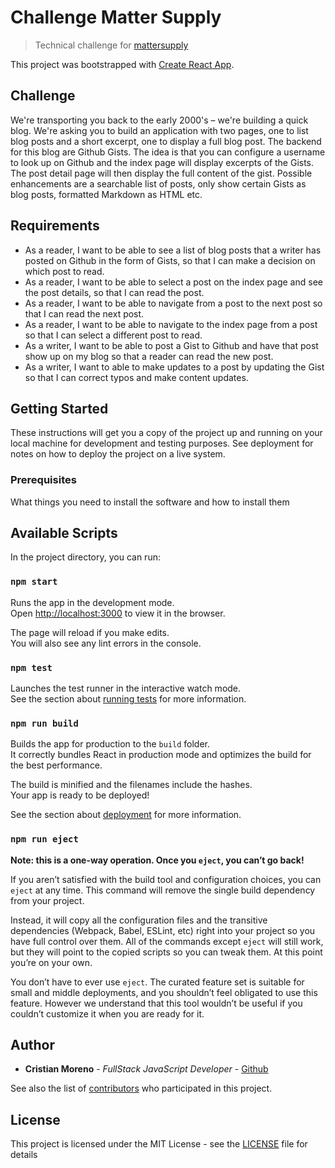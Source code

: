 # Challenge Matter Supply

> Technical challenge for [mattersupply](http://mattersupply.co/)

This project was bootstrapped with [Create React App](https://github.com/facebookincubator/create-react-app).

## Challenge

We're transporting you back to the early 2000's – we're building a quick blog. We're asking you to build an application with two pages, one to list blog posts and a short excerpt, one to display a full blog post. The backend for this blog are Github Gists. The idea is that you can configure a username to look up on Github and the index page will display excerpts of the Gists. The post detail page will then display the full content of the gist. Possible enhancements are a searchable list of posts, only show certain Gists as blog posts, formatted Markdown as HTML etc.

## Requirements

- As a reader, I want to be able to see a list of blog posts that a writer has posted on Github in the form of Gists, so that I can make a decision on which post to read.
- As a reader, I want to be able to select a post on the index page and see the post details, so that I can read the post. 
- As a reader, I want to be able to navigate from a post to the next post so that I can read the next post.
- As a reader, I want to be able to navigate to the index page from a post so that I can select a different post to read.
- As a writer, I want to be able to post a Gist to Github and have that post show up on my blog so that a reader can read the new post.
- As a writer, I want to able to make updates to a post by updating the Gist so that I can correct typos and make content updates.

## Getting Started

These instructions will get you a copy of the project up and running on your local machine for development and testing purposes. See deployment for notes on how to deploy the project on a live system.

### Prerequisites

What things you need to install the software and how to install them

## Available Scripts

In the project directory, you can run:

### `npm start`

Runs the app in the development mode.<br>
Open [http://localhost:3000](http://localhost:3000) to view it in the browser.

The page will reload if you make edits.<br>
You will also see any lint errors in the console.

### `npm test`

Launches the test runner in the interactive watch mode.<br>
See the section about [running tests](#running-tests) for more information.

### `npm run build`

Builds the app for production to the `build` folder.<br>
It correctly bundles React in production mode and optimizes the build for the best performance.

The build is minified and the filenames include the hashes.<br>
Your app is ready to be deployed!

See the section about [deployment](#deployment) for more information.

### `npm run eject`

**Note: this is a one-way operation. Once you `eject`, you can’t go back!**

If you aren’t satisfied with the build tool and configuration choices, you can `eject` at any time. This command will remove the single build dependency from your project.

Instead, it will copy all the configuration files and the transitive dependencies (Webpack, Babel, ESLint, etc) right into your project so you have full control over them. All of the commands except `eject` will still work, but they will point to the copied scripts so you can tweak them. At this point you’re on your own.

You don’t have to ever use `eject`. The curated feature set is suitable for small and middle deployments, and you shouldn’t feel obligated to use this feature. However we understand that this tool wouldn’t be useful if you couldn’t customize it when you are ready for it.


## Author

* **Cristian Moreno** - *FullStack JavaScript Developer* - [Github](https://github.com/khriztianmoreno)

See also the list of [contributors](https://github.com/khriztianmoreno/pxnw-challenge/contributors) who participated in this project.

## License

This project is licensed under the MIT License - see the [LICENSE](LICENSE) file for details

